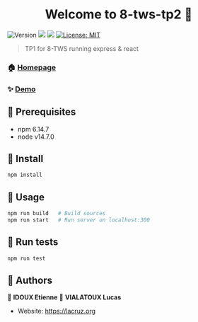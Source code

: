 <h1 align="center">Welcome to 8-tws-tp2 👋</h1>
<p>
  <img alt="Version" src="https://img.shields.io/badge/version-1.0.0-blue.svg?cacheSeconds=2592000" />
  <img src="https://img.shields.io/badge/npm-6.14.7-blue.svg" />
  <img src="https://img.shields.io/badge/node-v14.7.0-blue.svg" />
  <a href="#" target="_blank">
    <img alt="License: MIT" src="https://img.shields.io/badge/License-MIT-yellow.svg" />
  </a>
</p>

> TP1 for 8-TWS running express & react

### 🏠 [Homepage](https://forge.univ-lyon1.fr/p1600354/tp2-tiw08#readme)

### ✨ [Demo](https://idoux-tws.herokuapp.com)

## :pencil: Prerequisites

- npm 6.14.7
- node v14.7.0

## :construction_worker: Install

```sh
npm install
```

## :rocket: Usage

```sh
npm run build   # Build sources
npm run start   # Run server on localhost:300
```

## :wrench: ​Run tests

```sh
npm run test
```

## :speech_balloon: Authors

👤 **IDOUX Etienne**
👤 **VIALATOUX Lucas**

* Website: https://lacruz.org
